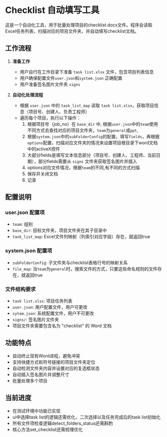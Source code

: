 # Checklist 自动填写工具

这是一个自动化工具，用于批量处理项目的checklist.docx文件。程序会读取Excel任务列表，扫描对应的项目文件夹，并自动填写checklist文档。

## 工作流程

1. **准备工作**
   - 用户自行在工作目录下准备 `task list.xlsx` 文件，包含项目列表信息
   - 用户确保配置文件`user.json`和`system.json` 正确配置
   - 用户准备签名图片文件夹 `signs`

2. **自动化处理流程**
   - 根据 `user.json` 中的 `task_list_map` 读取 `task list.xlsx`，获取项目信息（项目号、创建人、负责工程师）
   - 遍历每个项目，执行以下操作：
     1. 根据项目号（job_no）在 `base_dir` 中, 根据`user.json`中的`team`使用不同方式去查找对应的项目文件夹，`team`为`general`或`ppt`,
     2. 根据`system.json`中的`subFolderConfig`的配置，填写`fields`，再根据`options`配置，扫描对应文件夹的情况来设置项目根目录下word文档中的activeX控件
     3. 大部分fields是填写文本信息部分（项目号、创建人、工程师、当前日期），部分fields需要从 `signs` 文件夹获取签名图片并插入
     4. options对应文件情况，根据`team`的不同,有不同的方式扫描
     5. 保存并关闭文档
     6. 记录
   

## 配置说明

### user.json 配置项
- `team`: 组别
- `base_dir`: 目标文件夹，项目文件夹在其子目录中
- `task_list_map`: Excel文件列映射（列索引对应字段）存在，就返回true
### system.json 配置项
- `subFolderConfig`: 子文件夹与checklist表格行号的映射关系
- `file_map`: 当`team`为`general`时，搜索文件的方式，只要这些命名规则的文件存在，就返回true
### 文件结构要求
- `task list.xlsx`: 项目任务列表
- `user.json`: 用户配置文件，用户可更改
- `sytem.json`: 系统配置文件，用户不可更改
- `signs/`: 签名图片文件夹
- 项目文件夹需要包含名为 "checklist" 的 Word 文档

## 功能特点
- 自动终止现有Word进程，避免冲突
- 支持快捷方式和符号链接的项目文件夹定位
- 自动检测文件夹内容并设置对应的复选框状态
- 自动插入签名图片并调整尺寸
- 批量处理多个项目

## 当前进度
- 在测试环境中功能已实现
- ui中选择task list的逻辑还需优化，二次选择以及任务完成后的task list初始化
- 所有文件项检查逻辑detect_folders_status还需斟酌
- 核心方法set_checklist还需梳理优化
